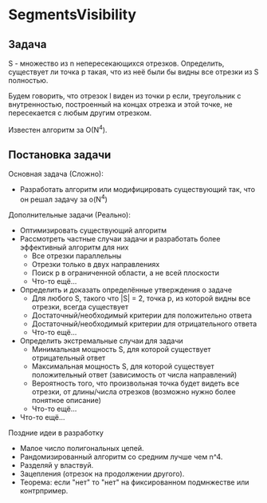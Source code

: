 # SegmentsVisibility

## Задача

S - множество из n непересекающихся отрезков. Определить, существует ли точка p такая, что из неё были бы видны все отрезки из S полностью.

Будем говорить, что отрезок l виден из точки p если, треугольник с внутренностью, построенный на концах отрезка и этой точке, не пересекается с любым другим отрезком.

Известен алгоритм за O(N<sup>4</sup>).

## Постановка задачи
Основная задача (Сложно):

* Разработать алгоритм или модифицировать существующий так, что он решал задачу за o(N<sup>4</sup>)

Дополнительные задачи (Реально):

* Оптимизировать существующий алгоритм
* Рассмотреть частные случаи задачи и разработать более эффективный алгоритм для них
  * Все отрезки параллельны
  * Отрезки только в двух направлениях
  * Поиск p в ограниченной области, а не всей плоскости
  * Что-то ещё...
* Определить и доказать определённые утверждения о задаче
  * Для любого S, такого что |S| = 2, точка p, из которой видны все отрезки, всегда существует
  * Достаточный/необходимый критерии для положительно ответа
  * Достаточный/необходимый критерии для отрицательного ответа
  * Что-то ещё...
* Определить экстремальные случаи для задачи
  * Минимальная мощность S, для которой существует отрицательный ответ
  * Максимальная мощность S, для которой существует положительный ответ (зависимость от числа направлений)
  * Вероятность того, что произвольная точка будет видеть все отрезки, от длины/числа отрезков (возможно нужно более понятное описание)
  * Что-то ещё...
* Что-то ещё...

Поздние идеи в разработку

* Малое число полигональных цепей.
* Рандомизированный алгоритм со средним лучше чем n^4.
* Разделяй у властвуй.
* Зацепления (отрезок на продолжении другого).
* Теорема: если "нет" то "нет" на фиксированном подмнжестве или контрпример.
